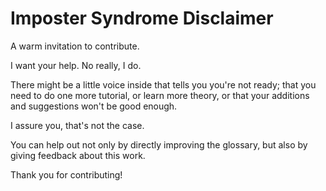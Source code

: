 # Imposter Syndrome Disclaimer
A warm invitation to contribute.

I want your help. No really, I do.

There might be a little voice inside that tells you you're not ready; that you need to do one more tutorial, or learn more theory, or that your additions and suggestions won't be good enough.

I assure you, that's not the case.

<!--This project has some clear Contribution Guidelines and expectations that you can read here (link).

The contribution guidelines outline the process that you'll need to follow to get a patch merged. By making expectations and process explicit, I hope it will make it easier for you to contribute.-->

You can help out not only by directly improving the glossary, but also by giving feedback about this work. <!--(And yes, that includes giving feedback about the contribution guidelines.)-->

Thank you for contributing!